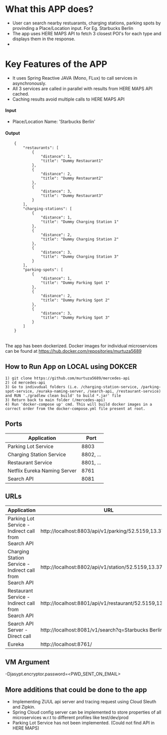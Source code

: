 # What this APP does?
- User can search nearby restuarants, charging stations, parking spots by provinding a Place/Location input. For Eg. Starbucks Berlin
- The app uses HERE MAPS API to fetch 3 closest POI's for each type and displays them in the response.
- 
# Key Features of the APP
- It uses Spring Reactive JAVA (Mono, FLux) to call services in asynchronously.
- All 3 services are called in parallel with results from HERE MAPS API cached.
- Caching results avoid multiple calls to HERE MAPS API 

#### Input
- Place/Location Name: 'Starbucks Berlin'

#### Output
```
	{
	    "restaurants": [
	        {
	            "distance": 1,
	            "title": "Dummy Restaurant1"
	        },
	        {
	            "distance": 2,
	            "title": "Dummy Restaurant2"
	        },
	        {
	            "distance": 3,
	            "title": "Dummy Restaurant3"
	        }
	    ],
	    "charging-stations": [
	        {
	            "distance": 1,
	            "title": "Dummy Charging Station 1"
	        },
	        {
	            "distance": 2,
	            "title": "Dummy Charging Station 2"
	        },
	        {
	            "distance": 3,
	            "title": "Dummy Charging Station 3"
	        }
	    ],
	    "parking-spots": [
	        {
	            "distance": 1,
	            "title": "Dummy Parking Spot 1"
	        },
	        {
	            "distance": 2,
	            "title": "Dummy Parking Spot 2"
	        },
	        {
	            "distance": 3,
	            "title": "Dummy Parking Spot 3"
	        }
	    ]
	} 
```

###### 
The app has been dockerized. Docker images for individual microservices can be found at https://hub.docker.com/repositories/murtuza5689


## How to Run App on LOCAL using DOKCER


```
1) git clone https://github.com/murtuza5689/mercedes-api
2) cd mercedes-api
3) Go to indivudual folders (i.e. /charging-station-service, /parking-spot-service, /euraka-naming-server, /search-api, /restaurant-service) and RUN './gradlew clean build' to build *.jar' file
3) Return back to main folder (/mercedes-api)
4) Run 'docker-compose up' cmd. This will build docker images in a correct order from the docker-compose.yml file present at root.
```

## Ports

|     Application       |     Port          |
| ------------- | ------------- |
| Parking Lot Service | 8803 |
| Charging Station Service | 8802, ...  |
| Restaurant Service | 8801, ... |
| Netflix Eureka Naming Server | 8761 |
| Search API | 8081 |

## URLs

|     Application       |     URL          |
| ------------- | ------------- |
| Parking Lot Service - Indirect call from Search API| http://localhost:8803/api/v1/parking/52.5159,13.3777 |
| Charging Station Service - Indirect call from Search API| http://localhost:8802/api/v1/station/52.5159,13.3777|
| Restaurant Service - Indirect call from Search API| http://localhost:8801/api/v1/restaurant/52.5159,13.3777|
| Search API Server - Direct call | http://localhost:8081/v1/search?q=Starbucks Berlin|
| Eureka | http://localhost:8761/|
## VM Argument

-Djasypt.encryptor.password=<PWD_SENT_ON_EMAIL>

## More additions that could be done to the app
- Implementing ZUUL api server and tracing request using Cloud Sleuth and Zipkin.
- Spring Cloud config server can be implemented to store properties of all microservices w.r.t to different profiles like test/dev/prod
- Parking Lot Service has not been implemented. (Could not find API in HERE MAPS)
